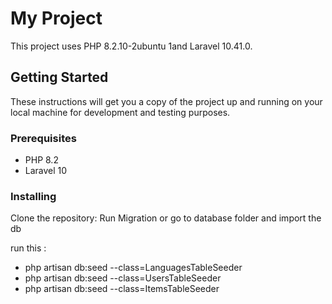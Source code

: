 # My Project

This project uses PHP 8.2.10-2ubuntu 1and Laravel 10.41.0.

## Getting Started

These instructions will get you a copy of the project up and running on your local machine for development and testing purposes.

### Prerequisites

- PHP 8.2
- Laravel 10

### Installing

Clone the repository:
Run Migration or go to database folder and import the db

run this : 
- php artisan db:seed --class=LanguagesTableSeeder
- php artisan db:seed --class=UsersTableSeeder
- php artisan db:seed --class=ItemsTableSeeder




